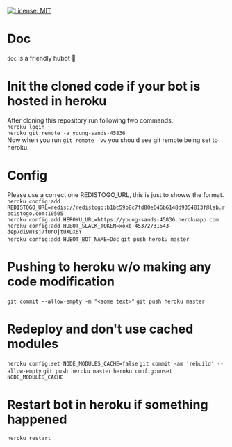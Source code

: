 
[![License: MIT](https://img.shields.io/badge/License-MIT-yellow.svg)](https://opensource.org/licenses/MIT)  

# Doc

`doc` is a friendly hubot :construction:

# Init the cloned code if your bot is hosted in heroku  
After cloning this repository run following two commands:  
`heroku login`  
`heroku git:remote -a young-sands-45836`  
Now when you run `git remote -vv` you should see git remote being set to heroku.  

# Config
Please use a correct one REDISTOGO_URL, this is just to showw the format.  
`heroku config:add REDISTOGO_URL=redis://redistogo:b1bc59b8c7fd80e646b6148d9354813f@lab.redistogo.com:10505`  
`heroku config:add HEROKU_URL=https://young-sands-45836.herokuapp.com`  
`heroku config:add HUBOT_SLACK_TOKEN=xoxb-45372731543-dep7di9WTsj7fUnOjtUXDX6Y`  
`heroku config:add HUBOT_BOT_NAME=Doc`
`git push heroku master`  
 

# Pushing to heroku w/o making any code modification
`git commit --allow-empty -m "<some text>"`
`git push heroku master`

# Redeploy and don't use cached modules
`heroku config:set NODE_MODULES_CACHE=false`
`git commit -am 'rebuild' --allow-empty`
`git push heroku master`
`heroku config:unset NODE_MODULES_CACHE`

# Restart bot in heroku if something happened
`heroku restart`

